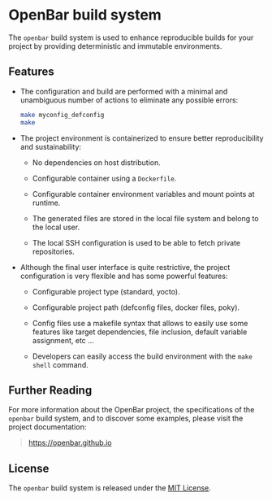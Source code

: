 # OpenBar build system

The `openbar` build system is used to enhance reproducible builds for your
project by providing deterministic and immutable environments.

## Features

* The configuration and build are performed with a minimal and unambiguous
  number of actions to eliminate any possible errors:

  ```bash
  make myconfig_defconfig
  make
  ```

* The project environment is containerized to ensure better reproducibility and
  sustainability:

  * No dependencies on host distribution.

  * Configurable container using a `Dockerfile`.

  * Configurable container environment variables and mount points at runtime.

  * The generated files are stored in the local file system and belong to the
    local user.

  * The local SSH configuration is used to be able to fetch private
    repositories.

* Although the final user interface is quite restrictive, the project
  configuration is very flexible and has some powerful features:

  * Configurable project type (standard, yocto).

  * Configurable project path (defconfig files, docker files, poky).

  * Config files use a makefile syntax that allows to easily use some
    features like target dependencies, file inclusion, default variable
    assignment, etc ...

  * Developers can easily access the build environment with the `make shell`
    command.

## Further Reading

For more information about the OpenBar project, the specifications of
the `openbar` build system, and to discover some examples, please visit
the project documentation:

> https://openbar.github.io

## License

The `openbar` build system is released under the [MIT License](LICENSE.md).
